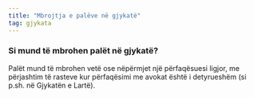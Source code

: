 ```yaml
---
title: "Mbrojtja e palëve në gjykatë"
tag: gjykata
---
```


### Si mund të mbrohen palët në gjykatë?

Palët mund të mbrohen vetë ose nëpërmjet një përfaqësuesi ligjor, me përjashtim të rasteve kur përfaqësimi me avokat është i detyrueshëm (si p.sh. në Gjykatën e Lartë).
